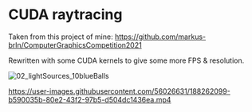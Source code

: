 # CUDA raytracing

Taken from this project of mine:
https://github.com/markus-brln/ComputerGraphicsCompetition2021

Rewritten with some CUDA kernels to give some more FPS & resolution.


![02_lightSources_10blueBalls](https://user-images.githubusercontent.com/56026631/188262095-df31b37e-b352-4b73-bcae-a72ecf50b109.png)


https://user-images.githubusercontent.com/56026631/188262099-b590035b-80e2-43f2-97b5-d504dc1436ea.mp4

